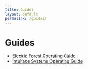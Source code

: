```yaml
---
title: Guides
layout: default
permalink: /guides/
---
```


# Guides

- [Electric Forest Operating Guide](/guides/electric-forest/)
- [Intuiface Systems Operating Guide](/guides/intuiface/)
